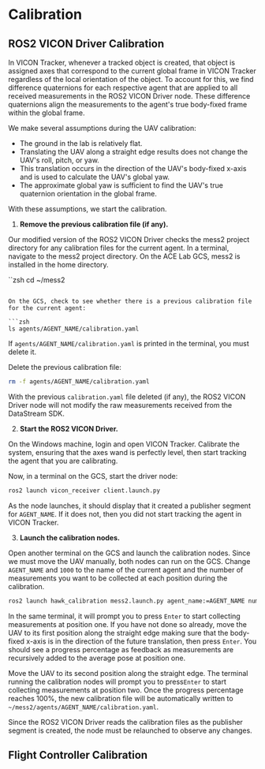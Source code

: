 # Calibration

## ROS2 VICON Driver Calibration

In VICON Tracker, whenever a tracked object is created, that object is assigned axes that correspond to the current global frame in VICON Tracker regardless of the local orientation of the object. To account for this, we find difference quaternions for each respective agent that are applied to all received measurements in the ROS2 VICON Driver node. These difference quaternions align the measurements to the agent's true body-fixed frame within the global frame.

We make several assumptions during the UAV calibration:
- The ground in the lab is relatively flat.
- Translating the UAV along a straight edge results does not change the UAV's roll, pitch, or yaw.
- This translation occurs in the direction of the UAV's body-fixed x-axis and is used to calculate the UAV's global yaw.
- The approximate global yaw is sufficient to find the UAV's true quaternion orientation in the global frame.

With these assumptions, we start the calibration. 

1. **Remove the previous calibration file (if any).**

Our modified version of the ROS2 VICON Driver checks the mess2 project directory for any calibration files for the current agent. In a terminal, navigate to the mess2 project directory. On the ACE Lab GCS, mess2 is installed in the home directory.

``zsh
cd ~/mess2
```

On the GCS, check to see whether there is a previous calibration file for the current agent:

```zsh
ls agents/AGENT_NAME/calibration.yaml
```

If `agents/AGENT_NAME/calibration.yaml` is printed in the terminal, you must delete it. 

Delete the previous calibration file:

```zsh
rm -f agents/AGENT_NAME/calibration.yaml
```

With the previous `calibration.yaml` file deleted (if any), the ROS2 VICON Driver node will not modify the raw measurements received from the DataStream SDK.

2. **Start the ROS2 VICON Driver.**

On the Windows machine, login and open VICON Tracker. Calibrate the system, ensuring that the axes wand is perfectly level, then start tracking the agent that you are calibrating.

Now, in a terminal on the GCS, start the driver node:

```zsh
ros2 launch vicon_receiver client.launch.py
```

As the node launches, it should display that it created a publisher segment for `AGENT_NAME`. If it does not, then you did not start tracking the agent in VICON Tracker.

3. **Launch the calibration nodes.**

Open another terminal on the GCS and launch the calibration nodes. Since we must move the UAV manually, both nodes can run on the GCS. Change `AGENT_NAME` and `1000` to the name of the current agent and the number of measurements you want to be collected at each position during the calibration.

```zsh
ros2 launch hawk_calibration mess2.launch.py agent_name:=AGENT_NAME num_measurements:=1000
```

In the same terminal, it will prompt you to press `Enter` to start collecting measurements at position one. If you have not done so already, move the UAV to its first position along the straight edge making sure that the body-fixed x-axis is in the direction of the future translation, then press `Enter`. You should see a progress percentage as feedback as measurements are recursively added to the average pose at position one.

Move the UAV to its second position along the straight edge. The terminal running the calibration nodes will prompt you to press`Enter` to start collecting measurements at position two. Once the progress percentage reaches 100%, the new calibration file will be automatically written to `~/mess2/agents/AGENT_NAME/calibration.yaml`.

Since the ROS2 VICON Driver reads the calibration files as the publisher segment is created, the node must be relaunched to observe any changes.

## Flight Controller Calibration